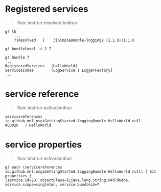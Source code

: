 # Registered services

> Run: bndrun-resolved.bndrun

```
g! lb
	...
    7|Resolved   |    3|SimpleBundle-logging2 (1.1.0)|1.1.0

g! bundlelevel -s 2 7

g! bundle 7
...
RegisteredServices   [HelloWorld]
ServicesInUse        [LogService | LoggerFactory]
...
```

# service reference

> Run: bndrun-active.bndrun

```
servicereferences io.github.mnl.osgiGettingStarted.loggingBundle.HelloWorld null
000020   7 HelloWorld  
```

# service properties 

> Run: bndrun-active.bndrun

```
g! each (servicereferences io.github.mnl.osgiGettingStarted.loggingBundle.HelloWorld null) { $it properties }
[service.id=20, objectClass=[Ljava.lang.String;@4d7d6dde, service.scope=singleton, service.bundleid=7
```